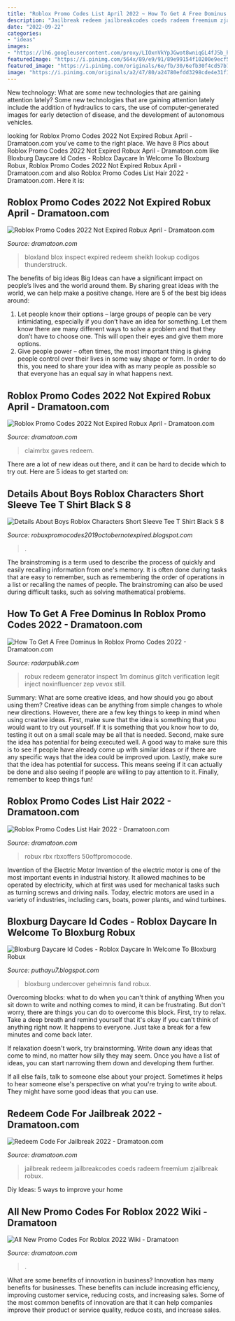 ```yaml
---
title: "Roblox Promo Codes List April 2022 ~ How To Get A Free Dominus In Roblox Promo Codes 2022"
description: "Jailbreak redeem jailbreakcodes coeds radeem freemium zjailbreak robux"
date: "2022-09-22"
categories:
- "ideas"
images:
- "https://lh6.googleusercontent.com/proxy/LIOxnVkYpJGwot8wniqGL4fJ5b_h4pFFnME1suPf9Pb691qkVE2gLI-2L8_gOevQUQMPkK_uIOfbJX3-R1wLwBPUob51ihL4zRyDv6c0kpw3IE6ddZiHhJpSge2wqCwLGRGEjqHdzzs1y0OYPkpJhXZeTRBzhDcutwtcX6gfaVlg5BStf-gQ0IlblhkumqQiiLbV39Jo-tWJUPCPpBh2V_Pa4FDVm--Ek-QNAy6akY9UotgFIkHlRsQrp3d5RtvSbynUzseQzIgSWw52ZQqsXY8=w1200-h630-p-k-no-nu"
featuredImage: "https://i.pinimg.com/564x/89/e9/91/89e99154f10200e9ecf543e057cd760e.jpg"
featured_image: "https://i.pinimg.com/originals/6e/fb/30/6efb30f4cd57b7052c1f190eab0ecc02.jpg"
image: "https://i.pinimg.com/originals/a2/47/80/a24780efdd3298cde4e31f1f08cfca4a.jpg"
---
```



New technology: What are some new technologies that are gaining attention lately?
Some new technologies that are gaining attention lately include the addition of hydraulics to cars, the use of computer-generated images for early detection of disease, and the development of autonomous vehicles.

	

		
looking for Roblox Promo Codes 2022 Not Expired Robux April - Dramatoon.com you've came to the right place. We have 8 Pics about Roblox Promo Codes 2022 Not Expired Robux April - Dramatoon.com like Bloxburg Daycare Id Codes - Roblox Daycare In Welcome To Bloxburg Robux, Roblox Promo Codes 2022 Not Expired Robux April - Dramatoon.com and also Roblox Promo Codes List Hair 2022 - Dramatoon.com. Here it is:
		
    
## Roblox Promo Codes 2022 Not Expired Robux April - Dramatoon.com

<img loading=lazy src="https://i.pinimg.com/564x/89/e9/91/89e99154f10200e9ecf543e057cd760e.jpg" onerror="this.onerror=null;this.src='https://tse3.mm.bing.net/th?id=OIP.BBN18GGWeejYYBmiMz-QHgAAAA&amp;pid=15.1';" alt="Roblox Promo Codes 2022 Not Expired Robux April - Dramatoon.com">

_Source: dramatoon.com_

>bloxland blox inspect expired redeem sheikh lookup codigos thunderstruck. 

	

The benefits of big ideas
Big Ideas can have a significant impact on people’s lives and the world around them. By sharing great ideas with the world, we can help make a positive change. Here are 5 of the best big ideas around: 
1. Let people know their options – large groups of people can be very intimidating, especially if you don’t have an idea for something. Let them know there are many different ways to solve a problem and that they don’t have to choose one. This will open their eyes and give them more options. 
2. Give people power – often times, the most important thing is giving people control over their lives in some way shape or form. In order to do this, you need to share your idea with as many people as possible so that everyone has an equal say in what happens next. 

    
## Roblox Promo Codes 2022 Not Expired Robux April - Dramatoon.com

<img loading=lazy src="https://i.pinimg.com/originals/6e/fb/30/6efb30f4cd57b7052c1f190eab0ecc02.jpg" onerror="this.onerror=null;this.src='https://tse2.mm.bing.net/th?id=OIP.Ly7tdFMRnOywH20nzvXGzQHaFj&amp;pid=15.1';" alt="Roblox Promo Codes 2022 Not Expired Robux April - Dramatoon.com">

_Source: dramatoon.com_

>claimrbx gaves redeem. 

	

There are a lot of new ideas out there, and it can be hard to decide which to try out. Here are 5 ideas to get started on: 

    
## Details About Boys Roblox Characters Short Sleeve Tee T Shirt Black S 8

<img loading=lazy src="https://lh6.googleusercontent.com/proxy/LIOxnVkYpJGwot8wniqGL4fJ5b_h4pFFnME1suPf9Pb691qkVE2gLI-2L8_gOevQUQMPkK_uIOfbJX3-R1wLwBPUob51ihL4zRyDv6c0kpw3IE6ddZiHhJpSge2wqCwLGRGEjqHdzzs1y0OYPkpJhXZeTRBzhDcutwtcX6gfaVlg5BStf-gQ0IlblhkumqQiiLbV39Jo-tWJUPCPpBh2V_Pa4FDVm--Ek-QNAy6akY9UotgFIkHlRsQrp3d5RtvSbynUzseQzIgSWw52ZQqsXY8=w1200-h630-p-k-no-nu" onerror="this.onerror=null;this.src='https://tse1.mm.bing.net/th?id=OIP.H7J3EOBN20-zA2MmcrvXywHaF1&amp;pid=15.1';" alt="Details About Boys Roblox Characters Short Sleeve Tee T Shirt Black S 8">

_Source: robuxpromocodes2019octobernotexpired.blogspot.com_

>. 

	

The brainstroming is a term used to describe the process of quickly and easily recalling information from one's memory. It is often done during tasks that are easy to remember, such as remembering the order of operations in a list or recalling the names of people. The brainstroming can also be used during difficult tasks, such as solving mathematical problems.

    
## How To Get A Free Dominus In Roblox Promo Codes 2022 - Dramatoon.com

<img loading=lazy src="https://i.pinimg.com/originals/a2/47/80/a24780efdd3298cde4e31f1f08cfca4a.jpg" onerror="this.onerror=null;this.src='https://tse3.mm.bing.net/th?id=OIP.FVFdL4nmzzBuLfrHZOpp_gHaEK&amp;pid=15.1';" alt="How To Get A Free Dominus In Roblox Promo Codes 2022 - Dramatoon.com">

_Source: radarpublik.com_

>robux redeem generator inspect 1m dominus glitch verification legit inject noxinfluencer zep vevox still. 

	

Summary: What are some creative ideas, and how should you go about using them?
Creative ideas can be anything from simple changes to whole new directions. However, there are a few key things to keep in mind when using creative ideas. First, make sure that the idea is something that you would want to try out yourself. If it is something that you know how to do, testing it out on a small scale may be all that is needed. Second, make sure the idea has potential for being executed well. A good way to make sure this is to see if people have already come up with similar ideas or if there are any specific ways that the idea could be improved upon. Lastly, make sure that the idea has potential for success. This means seeing if it can actually be done and also seeing if people are willing to pay attention to it. Finally, remember to keep things fun!

    
## Roblox Promo Codes List Hair 2022 - Dramatoon.com

<img loading=lazy src="https://i.pinimg.com/originals/8c/37/60/8c3760f32ad6116f3d93962e8f7f91dd.png" onerror="this.onerror=null;this.src='https://tse1.mm.bing.net/th?id=OIP.jDdg8yrWEW89k5Yuj3-R3QHaDy&amp;pid=15.1';" alt="Roblox Promo Codes List Hair 2022 - Dramatoon.com">

_Source: dramatoon.com_

>robux rbx rbxoffers 50offpromocode. 

	

Invention of the Electric Motor
Invention of the electric motor is one of the most important events in industrial history. It allowed machines to be operated by electricity, which at first was used for mechanical tasks such as turning screws and driving nails. Today, electric motors are used in a variety of industries, including cars, boats, power plants, and wind turbines.

    
## Bloxburg Daycare Id Codes - Roblox Daycare In Welcome To Bloxburg Robux

<img loading=lazy src="https://lh3.googleusercontent.com/proxy/htmvvSzHE6Ck_EdLSrEowMZ_kW7DkjYxfS4_1wWGbPCJ4QFMOk6goNP-f56J-VFhpTg6uC3jHzuqZPr-bCdm0ASCfYtrCTpG-MGoRaVuM0D_9a1bLkhJ2KRgd53lH_CaZZTVdX1WcG8gdZX66aYwIkIMUXOEBfEWOZ1-17xNcdFqQYjjqvP3OZ1xCXvczgWl7QKGfSkn047ZGDpbR9assWoMly1fKfP7f7otGCtIJ73in9z25KX_C6sLUUNLMGxAhjWYk-oH5aPotzc0sb1k5D8FiDJpIauckj0IbEX7iAFbmZI_fSWs2qs=w1200-h630-p-k-no-nu" onerror="this.onerror=null;this.src='https://tse4.mm.bing.net/th?id=OIP.H7WnxnCJfAeTFn2qsSYwxgHaEj&amp;pid=15.1';" alt="Bloxburg Daycare Id Codes - Roblox Daycare In Welcome To Bloxburg Robux">

_Source: puthayu7.blogspot.com_

>bloxburg undercover geheimnis fand robux. 

	

Overcoming blocks: what to do when you can't think of anything
When you sit down to write and nothing comes to mind, it can be frustrating. But don't worry, there are things you can do to overcome this block.
First, try to relax. Take a deep breath and remind yourself that it's okay if you can't think of anything right now. It happens to everyone. Just take a break for a few minutes and come back later.

If relaxation doesn't work, try brainstorming. Write down any ideas that come to mind, no matter how silly they may seem. Once you have a list of ideas, you can start narrowing them down and developing them further.

If all else fails, talk to someone else about your project. Sometimes it helps to hear someone else's perspective on what you're trying to write about. They might have some good ideas that you can use.

    
## Redeem Code For Jailbreak 2022 - Dramatoon.com

<img loading=lazy src="https://i.pinimg.com/originals/3d/a9/2a/3da92a5a1bb82823608310e603b1b37a.jpg" onerror="this.onerror=null;this.src='https://tse4.mm.bing.net/th?id=OIP.DQb2wYEqC3UZ9VULHdhpLAHaD5&amp;pid=15.1';" alt="Redeem Code For Jailbreak 2022 - Dramatoon.com">

_Source: dramatoon.com_

>jailbreak redeem jailbreakcodes coeds radeem freemium zjailbreak robux. 

	

Diy Ideas: 5 ways to improve your home

    
## All New Promo Codes For Roblox 2022 Wiki - Dramatoon

<img loading=lazy src="https://owwya.com/wp-content/uploads/2020/08/Roblox-Promo-Codes-Thumbnail.png" onerror="this.onerror=null;this.src='https://tse3.mm.bing.net/th?id=OIP._mRPGElzeimw04DMb0golQAAAA&amp;pid=15.1';" alt="All New Promo Codes For Roblox 2022 Wiki - Dramatoon">

_Source: dramatoon.com_

>. 

	

What are some benefits of innovation in business?
Innovation has many benefits for businesses. These benefits can include increasing efficiency, improving customer service, reducing costs, and increasing sales. Some of the most common benefits of innovation are that it can help companies improve their product or service quality, reduce costs, and increase sales.

